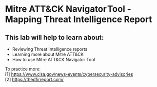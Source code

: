 # Mitre ATT&CK Navigator Tool - Mapping Threat Intelligence Report

## This lab will help to learn about:  
* Reviewing Threat Intelligence reports
* Learning more about Mitre ATT&CK
* How to use Mitre ATT&CK Navigator Tool

To practice more:  
[1] https://www.cisa.gov/news-events/cybersecurity-advisories  
[2] https://thedfirreport.com/ 
